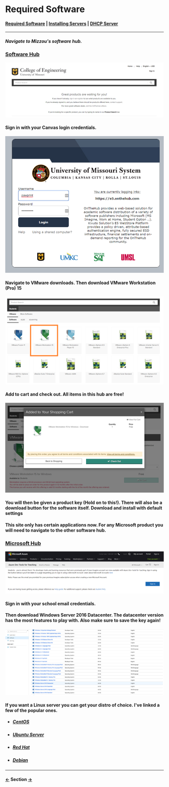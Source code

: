 # Required Software


#### __[Required Software](PART1.md)__ | __[Installing Servers](PART2.md)__ | __[DHCP Server](PART3.md)__
---

##### Navigate to Mizzou's software hub.

### **[Software Hub](https://e5.onthehub.com/WebStore/ProductsByMajorVersionList.aspx?ws=e9adeca3-0c29-de11-a497-0030485a8df0&vsro=8)**

![alt text](pictures/e5Site.png "e5site")

#### Sign in with your Canvas login credentials.

![alt text](pictures/umsysLogin.png "umsysLogin")

#### Navigate to VMware downloads. Then download VMware Workstation (Pro) 15

![alt text](pictures/vmwareDownload.png "vmwareDownload")     

#### Add to cart and check out. All items in this hub are free!

![alt text](pictures/checkout.png "checkout")   

#### You will then be given a product key (Hold on to this!). There will also be a download button for the software itself. Download and install with default settings     


#### This site only has certain applications now. For any Microsoft product you will need to navigate to the other software hub.

### **[Microsoft Hub](https://azureforeducation.microsoft.com/devtools)**

![alt text](pictures/azureDev.png "checkout")   

#### Sign in with your school email credentials.

#### Then download Windows Server 2016 Datacenter. The datacenter version has the most features to play with. Also make sure to save the key again!

![alt text](pictures/winServerLink.png "winServerLink")  

#### If you want a Linux server you can get your distro of choice. I've linked a few of the popular ones.

- ##### [CentOS](https://www.centos.org/download/)
- ##### [Ubuntu Server](https://www.ubuntu.com/download/server)
- ##### [Red Hat](https://developers.redhat.com/products/rhel/download/)
- ##### [Debian](https://www.debian.org/distrib/netinst)
---
#### __[<-](README.md)__ Section __[->](PART2.md)__
